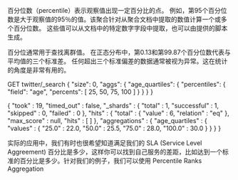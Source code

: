 百分位数（percentile）表示观察值出现一定百分比的点。 例如，第95个百分位数是大于观察值的95％的值。该聚合针对从聚合文档中提取的数值计算一个或多个百分位数。 这些值可以从文档中的特定数字字段中提取，也可以由提供的脚本生成。

百分位通常用于查找离群值。 在正态分布中，第0.13和第99.87个百分位数代表与平均值的三个标准差。 任何超出三个标准偏差的数据通常被视为异常。这在统计的角度是非常有用的。


GET twitter/_search
{
  "size": 0,
  "aggs": {
    "age_quartiles": {
      "percentiles": {
        "field": "age",
        "percents": [
          25,
          50,
          75,
          100
        ]
      }
    }
  }
}

{
  "took" : 19,
  "timed_out" : false,
  "_shards" : {
    "total" : 1,
    "successful" : 1,
    "skipped" : 0,
    "failed" : 0
  },
  "hits" : {
    "total" : {
      "value" : 6,
      "relation" : "eq"
    },
    "max_score" : null,
    "hits" : [ ]
  },
  "aggregations" : {
    "age_quartiles" : {
      "values" : {
        "25.0" : 22.0,
        "50.0" : 25.5,
        "75.0" : 28.0,
        "100.0" : 30.0
      }
    }
  }
}


实际的应用中，我们有时也很希望知道满足我们的 SLA (Service Level Aggreement) 百分比是多少，这样你可以找到自己服务的差距，比如达到一个标准的百分比是多少。针对我们的例子，我们可以使用 Percentile Ranks Aggregation